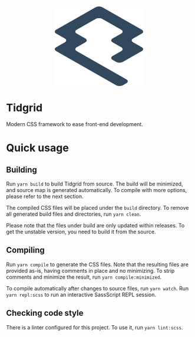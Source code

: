 <p align="center">
    <img src="assets/logo.svg">
</p>

# Tidgrid

Modern CSS framework to ease front-end development.

# Quick usage

## Building

Run `yarn build` to build Tidgrid from source. The build will be minimized,
and source map is generated automatically. To compile with more options,
please refer to the next section.

The compiled CSS files will be placed under the `build` directory.
To remove all generated build files and directories, run `yarn clean`.

Please note that the files under build are only updated within
releases. To get the unstable version, you need to build it from the source.

## Compiling

Run `yarn compile` to generate the CSS files. Note that the resulting files
are provided as-is, having comments in place and no minimizing. To strip
comments and minimize the result, run `yarn compile:minimized`.

To compile automatically after changes to source files, run `yarn watch`.
Run `yarn repl:scss` to run an interactive SassScript REPL session. 

## Checking code style

There is a linter configured for this project. To use it,
run `yarn lint:scss`.
